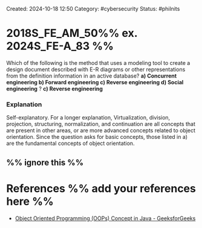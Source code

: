 Created: 2024-10-18 12:50
Category: #cybersecurity 
Status: #philnits



# 2018S_FE_AM_50%% ex. 2024S_FE-A_83 %%

Which of the following is the method that uses a modeling tool to create a design document described with E-R diagrams or other representations from the definition information in an active database?
**a) Concurrent engineering
b) Forward engineering
c) Reverse engineering 
d) Social engineering**
?
**c) Reverse engineering** 
### Explanation
Self-explanatory. 
For a longer explanation, Virtualization, division, projection, structuring, normalization, and continuation are all concepts that are present in other areas, or are more advanced concepts related to object orientation. Since the question asks for basic concepts, those listed in a) are the fundamental concepts of object orientation.




%% ignore this %%
---









# References %% add your references here %%
- [Object Oriented Programming (OOPs) Concept in Java - GeeksforGeeks](https://www.geeksforgeeks.org/object-oriented-programming-oops-concept-in-java/)